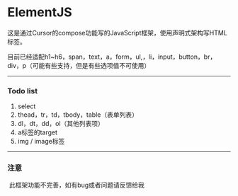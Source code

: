 # ElementJS

​	这是通过Cursor的compose功能写的JavaScript框架，使用声明式架构写HTML标签。

​	目前已经适配h1~h6，span，text，a，form，ul,，li，input，button，br，div，p（可能有些支持，但是有些选项值不可使用）

------

###  Todo list

1. select
2. thead，tr，td，tbody，table（表单列表）
3. dl，dt，dd，ol（其他列表项）
4. a标签的target
5. img / image标签

------

### 注意

​	此框架功能不完善，如有bug或者问题请反馈给我